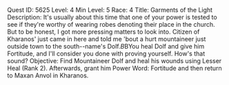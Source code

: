 Quest ID: 5625
Level: 4
Min Level: 5
Race: 4
Title: Garments of the Light
Description: It's usually about this time that one of your power is tested to see if they're worthy of wearing robes denoting their place in the church. But to be honest, I got more pressing matters to look into. Citizen of Kharanos' just came in here and told me 'bout a hurt mountaineer just outside town to the south--name's Dolf.$B$BYou heal Dolf and give him Fortitude, and I'll consider you done with proving yourself. How's that sound?
Objective: Find Mountaineer Dolf and heal his wounds using Lesser Heal (Rank 2). Afterwards, grant him Power Word: Fortitude and then return to Maxan Anvol in Kharanos.
